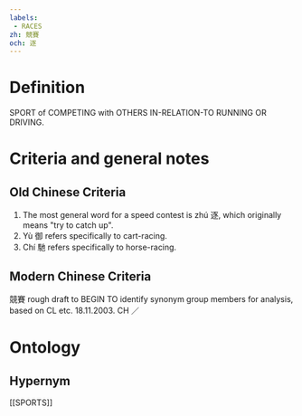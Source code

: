```yaml
---
labels: 
 - RACES
zh: 競賽
och: 逐
---
```


# Definition
SPORT of COMPETING with OTHERS IN-RELATION-TO RUNNING OR DRIVING.
# Criteria and general notes
## Old Chinese Criteria
1. The most general word for a speed contest is zhú 逐, which originally means "try to catch up".
2. Yù 御 refers specifically to cart-racing.
3. Chí 馳 refers specifically to horse-racing.
## Modern Chinese Criteria
競賽
rough draft to BEGIN TO identify synonym group members for analysis, based on CL etc. 18.11.2003. CH ／
# Ontology

## Hypernym
[[SPORTS]]